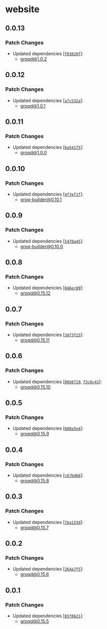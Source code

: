 # website

## 0.0.13

### Patch Changes

- Updated dependencies [[`f03820f`](https://github.com/FormidableLabs/groqd/commit/f03820f61324f153d9ac10b4d23428c97f1dba05)]:
  - groqd@1.0.2

## 0.0.12

### Patch Changes

- Updated dependencies [[`a7c532a`](https://github.com/FormidableLabs/groqd/commit/a7c532a14ff4e91f26fb0c146c9696ec11f48a8a)]:
  - groqd@1.0.1

## 0.0.11

### Patch Changes

- Updated dependencies [[`6a54175`](https://github.com/FormidableLabs/groqd/commit/6a5417596807581642fa9cd7fc0934fc7ad87db8)]:
  - groqd@1.0.0

## 0.0.10

### Patch Changes

- Updated dependencies [[`4f7ef1f`](https://github.com/FormidableLabs/groqd/commit/4f7ef1fc7a321e2ee4d4306027a8919a7053e038)]:
  - groq-builder@0.10.1

## 0.0.9

### Patch Changes

- Updated dependencies [[`5478a45`](https://github.com/FormidableLabs/groqd/commit/5478a458e0f2c006d487079f82804a6914396bca)]:
  - groq-builder@0.10.0

## 0.0.8

### Patch Changes

- Updated dependencies [[`046ec89`](https://github.com/FormidableLabs/groqd/commit/046ec895bb19ca34ef63838e32d0e4230c61b554)]:
  - groqd@0.15.12

## 0.0.7

### Patch Changes

- Updated dependencies [[`38f3f23`](https://github.com/FormidableLabs/groqd/commit/38f3f233398cf360a4be2f76ec908857946be64c)]:
  - groqd@0.15.11

## 0.0.6

### Patch Changes

- Updated dependencies [[`86b8719`](https://github.com/FormidableLabs/groqd/commit/86b871908d5d2e534c50ba180bf1c6baa489c728), [`f3c6c41`](https://github.com/FormidableLabs/groqd/commit/f3c6c412824ed3f7cf52460569e560b4818d55d5)]:
  - groqd@0.15.10

## 0.0.5

### Patch Changes

- Updated dependencies [[`600a5e4`](https://github.com/FormidableLabs/groqd/commit/600a5e4841a4aeaf919b392ceaad91693c663601)]:
  - groqd@0.15.9

## 0.0.4

### Patch Changes

- Updated dependencies [[`c67bd66`](https://github.com/FormidableLabs/groqd/commit/c67bd66e63b120f85d6f1007220ee56c5f98b606)]:
  - groqd@0.15.8

## 0.0.3

### Patch Changes

- Updated dependencies [[`7ba153d`](https://github.com/FormidableLabs/groqd/commit/7ba153d40b1cac24f443c1715a73af15c97da8dd)]:
  - groqd@0.15.7

## 0.0.2

### Patch Changes

- Updated dependencies [[`264a7f5`](https://github.com/FormidableLabs/groqd/commit/264a7f50afe5cee8434cf3fef03a9600974bbbe2)]:
  - groqd@0.15.6

## 0.0.1

### Patch Changes

- Updated dependencies [[`85f0621`](https://github.com/FormidableLabs/groqd/commit/85f0621332ec7bd0803d67ad06c974d5bf8607c7)]:
  - groqd@0.15.5
